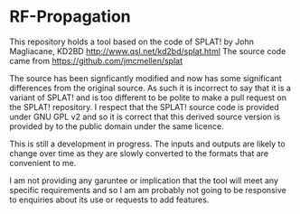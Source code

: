 # RF-Propagation

This repository holds a tool based on the code of SPLAT! by John Magliacane, KD2BD http://www.qsl.net/kd2bd/splat.html
The source code came from https://github.com/jmcmellen/splat

The source has been signficantly modified and now has some significant differences from the original source.  As such it is incorrect to say that it is a variant of SPLAT! and is too different to be polite to make a pull request on the SPLAT! repository.
I respect that the SPLAT! source code is provided under GNU GPL v2 and so it is correct that this derived source version is provided by to the public domain under the same licence.

This is still a development in progress.  The inputs and outputs are likely to change over time as they are slowly converted to the formats that are convenient to me.  

I am not providing any garuntee or implication that the tool will meet any specific requirements and so I am am probably not going to be responsive to enquiries about its use or requests to add features.  
